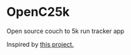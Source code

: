# OpenC25k
Open source couch to 5k run tracker app

Inspired by [this project.](https://github.com/roelb/Simple-C25K)
